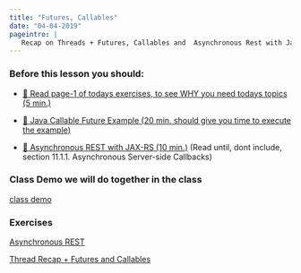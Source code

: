```yaml
---
title: "Futures, Callables"
date: "04-04-2019"
pageintro: | 
   Recap on Threads + Futures, Callables and  Asynchronous Rest with Jax-rs
---
```


### Before this lesson you should:

<!--BEGIN readings ##-->
- [:book: Read page-1 of todays exercises, to see WHY you need todays topics (5 min.)](https://docs.google.com/document/d/1m0HaRADZ4Q2zcQMeR6JEAdacKnJTSi4aSLBKcEXuEug/edit#heading=h.hnvt8uwl2yk7)

- [:book: Java Callable Future Example (20 min. should give you time to execute the example)](https://www.journaldev.com/1090/java-callable-future-example)

- [:book: Asynchronous REST with JAX-RS (10 min.)](https://jersey.github.io/documentation/latest/async.html#d0e9895) (Read until, dont include, section 11.1.1. Asynchronous Server-side Callbacks)
<!--END readings ##-->

### Class Demo we will do together in the class
<!--BEGIN exercises ##-->
[class demo](https://docs.google.com/document/d/1vBZpS_GV7C_LVx8dn64hw3gb07GY4o8vQ8Bynplo6tU/edit?usp=sharing)
<!--END exercises ##-->

### Exercises 
<!--BEGIN exercises_#_exam-prep ##-->
[Asynchronous REST](https://docs.google.com/document/d/1m0HaRADZ4Q2zcQMeR6JEAdacKnJTSi4aSLBKcEXuEug/edit#heading=h.hnvt8uwl2yk7)
<!--END exercises_#_exam-prep ##-->


<!--BEGIN slides ##-->
[Thread Recap + Futures and Callables](https://docs.google.com/presentation/d/1aI-4iprwhoc-SMURHFWBvumu5KoECKDc4hFYF2vCtMo/edit?usp=sharing)
<!--END slides ##-->
